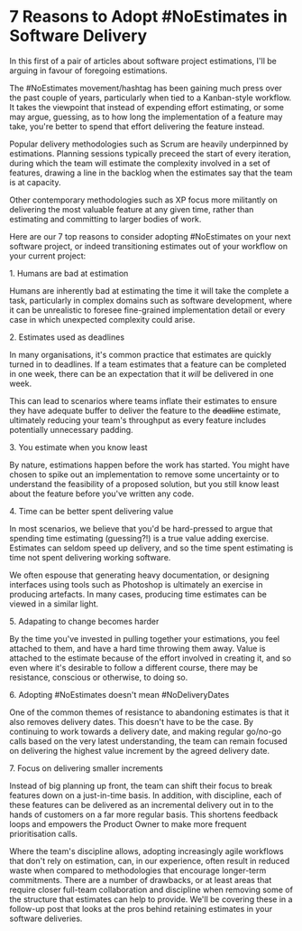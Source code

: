 # 7 Reasons to Adopt #NoEstimates in Software Delivery

In this first of a pair of articles about software project estimations, I'll be arguing in favour of foregoing estimations.

The #NoEstimates movement/hashtag has been gaining much press over the past couple of years, particularly when tied to a Kanban-style workflow. It takes the viewpoint that instead of expending effort estimating, or some may argue, guessing, as to how long the implementation of a feature may take, you're better to spend that effort delivering the feature instead.

Popular delivery methodologies such as Scrum are heavily underpinned by estimations. Planning sessions typically preceed the start of every iteration, during which the team will estimate the complexity involved in a set of features, drawing a line in the backlog when the estimates say that the team is at capacity.

Other contemporary methodologies such as XP focus more militantly on delivering the most valuable feature at any given time, rather than estimating and committing to larger bodies of work.

Here are our 7 top reasons to consider adopting #NoEstimates on your next software project, or indeed transitioning estimates out of your workflow on your current project:


1\. Humans are bad at estimation

Humans are inherently bad at estimating the time it will take the complete a task, particularly in complex domains such as software development, where it can be unrealistic to foresee fine-grained implementation detail or every case in which unexpected complexity could arise.


2\. Estimates used as deadlines

In many organisations, it's common practice that estimates are quickly turned in to deadlines. If a team estimates that a feature can be completed in one week, there can be an expectation that it *will* be delivered in one week.

This can lead to scenarios where teams inflate their estimates to ensure they have adequate buffer to deliver the feature to the ~~deadline~~ estimate, ultimately reducing your team's throughput as every feature includes potentially unnecessary padding.


3\. You estimate when you know least

By nature, estimations happen before the work has started. You might have chosen to spike out an implementation to remove some uncertainty or to understand the feasibility of a proposed solution, but you still know least about the feature before you've written any code.


4\. Time can be better spent delivering value

In most scenarios, we believe that you'd be hard-pressed to argue that spending time estimating (guessing?!) is a true value adding exercise. Estimates can seldom speed up delivery, and so the time spent estimating is time not spent delivering working software.

We often espouse that generating heavy documentation, or designing interfaces using tools such as Photoshop is ultimately an exercise in producing artefacts. In many cases, producing time estimates can be viewed in a similar light.


5\. Adapating to change becomes harder

By the time you've invested in pulling together your estimations, you feel attached to them, and have a hard time throwing them away. Value is attached to the estimate because of the effort involved in creating it, and so even where it's desirable to follow a different course, there may be resistance, conscious or otherwise, to doing so.


6\. Adopting #NoEstimates doesn't mean #NoDeliveryDates

One of the common themes of resistance to abandoning estimates is that it also removes delivery dates. This doesn't have to be the case. By continuing to work towards a delivery date, and making regular go/no-go calls based on the very latest understanding, the team can remain focused on delivering the highest value increment by the agreed delivery date.


7\. Focus on delivering smaller increments

Instead of big planning up front, the team can shift their focus to break features down on a just-in-time basis. In addition, with discipline, each of these features can be delivered as an incremental delivery out in to the hands of customers on a far more regular basis. This shortens feedback loops and empowers the Product Owner to make more frequent prioritisation calls.


Where the team's discipline allows, adopting increasingly agile workflows that don't rely on estimation, can, in our experience, often result in reduced waste when compared to methodologies that encourage longer-term commitments. There are a number of drawbacks, or at least areas that require closer full-team collaboration and discipline when removing some of the structure that estimates can help to provide. We'll be covering these in a follow-up post that looks at the pros behind retaining estimates in your software deliveries.
